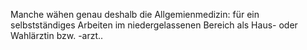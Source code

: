 Manche wähen genau deshalb die Allgemienmedizin: für ein selbstständiges Arbeiten im niedergelassenen Bereich als Haus- oder Wahlärztin bzw. -arzt..

